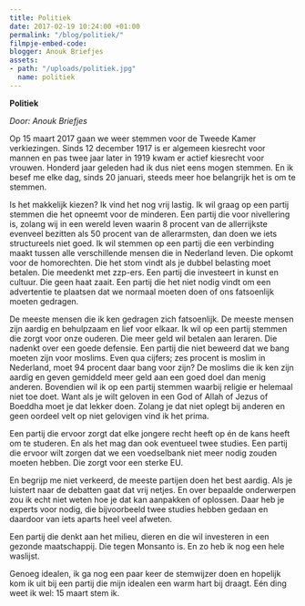 ```yaml
---
title: Politiek
date: 2017-02-19 10:24:00 +01:00
permalink: "/blog/politiek/"
filmpje-embed-code: 
blogger: Anouk Briefjes
assets:
- path: "/uploads/politiek.jpg"
  name: politiek
---
```


**Politiek**

*Door: Anouk Briefjes*

Op 15 maart 2017 gaan we weer stemmen voor de Tweede Kamer verkiezingen. Sinds 12 december 1917 is er algemeen kiesrecht voor mannen en pas twee jaar later in 1919 kwam er actief kiesrecht voor vrouwen. Honderd jaar geleden had ik dus niet eens mogen stemmen. En ik besef me elke dag, sinds 20 januari, steeds meer hoe belangrijk  het is om te stemmen. 

Is het makkelijk kiezen? Ik vind het nog vrij lastig. Ik wil graag op een partij stemmen die het opneemt voor de minderen. Een partij die voor nivellering is, zolang wij in een wereld leven waarin 8 procent van de allerrijkste evenveel bezitten als 50 procent van de allerarmsten, dan doen we iets structureels niet goed. Ik wil stemmen op een partij die een verbinding maakt tussen alle verschillende mensen die in Nederland leven. Die opkomt voor de homorechten. Die het stom vindt als je dubbel belasting moet betalen. Die meedenkt met zzp-ers. Een partij die investeert in kunst en cultuur. Die geen haat zaait. Een partij die het niet nodig vindt om een advertentie te plaatsen dat we normaal moeten doen of ons fatsoenlijk moeten gedragen.

De meeste mensen die ik ken gedragen zich fatsoenlijk. De meeste mensen zijn aardig en behulpzaam en lief voor elkaar. Ik wil op een partij stemmen die zorgt voor onze ouderen. Die meer geld wil betalen aan leraren. Die nadenkt over een goede defensie. Een partij die niet beweerd dat we bang moeten zijn voor moslims. Even qua cijfers; zes procent is moslim in Nederland, moet 94 procent daar bang voor zijn? De moslims die ik ken zijn aardig en geven gemiddeld meer geld aan een goed doel dan menig anderen. Bovendien wil ik op een partij stemmen waarbij religie er helemaal niet toe doet. Want als je wilt geloven in een God of Allah of Jezus of Boeddha moet je dat lekker doen. Zolang je dat niet oplegt bij anderen en geen oordeel velt op niet gelovigen vind ik het prima.

Een partij die ervoor zorgt dat elke jongere recht heeft op én de kans heeft om te studeren. En als het mag dan ook eventueel twee studies. Een partij die ervoor wilt zorgen dat we een voedselbank niet meer nodig zouden moeten hebben. Die zorgt voor een sterke EU.

En begrijp me niet verkeerd, de meeste partijen doen het best aardig. Als je luistert naar de debatten gaat dat vrij netjes. En over bepaalde onderwerpen zou ik echt niet weten hoe je dat kan aanpakken of oplossen. Daar heb je experts voor nodig, die bijvoorbeeld twee studies hebben gedaan en daardoor van iets aparts heel veel afweten. 

Een partij die denkt aan het milieu, dieren en die wil investeren in een gezonde maatschappij. Die tegen Monsanto is. En zo heb ik nog een hele waslijst.

Genoeg idealen, ik ga nog een paar keer de stemwijzer doen en hopelijk kom ik uit bij een partij die mijn idealen een warm hart bij draagt. Eén ding weet ik wel: 15 maart stem ik.
